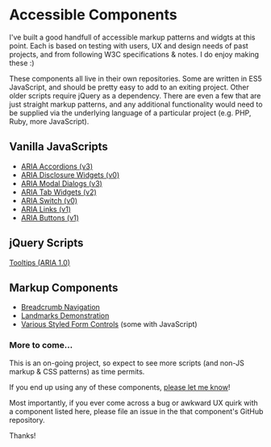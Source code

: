 # Accessible Components  
I've built a good handfull of accessible markup patterns and widgts at this point. Each is based on testing with users, UX and design needs of past projects, and from following W3C specifications & notes. I do enjoy making these :)  

These components all live in their own repositories. Some are written in ES5 JavaScript, and should be pretty easy to add to an exiting project. Other older scripts require jQuery as a dependency. There are even a few that are just straight markup patterns, and any additional functionality would need to be supplied via the underlying language of a particular project (e.g. PHP, Ruby, more JavaScript).  

## Vanilla JavaScripts
* [ARIA Accordions (v3)](https://github.com/scottaohara/accessible_accordions)  
* [ARIA Disclosure Widgets (v0)](https://github.com/scottaohara/aria_disclosure_widget)  
* [ARIA Modal Dialogs (v3)](https://github.com/scottaohara/accessible_modal_window)
* [ARIA Tab Widgets (v2)](https://github.com/scottaohara/a11y_tab_widget)
* [ARIA Switch (v0)](https://github.com/scottaohara/aria-switch-button)  
* [ARIA Links (v1)](https://github.com/scottaohara/aria-links)  
* [ARIA Buttons (v1)](https://github.com/scottaohara/a11y_button)    

## jQuery Scripts
[Tooltips (ARIA 1.0)](https://github.com/scottaohara/a11y_tooltips)  

## Markup Components  
* [Breadcrumb Navigation](https://github.com/scottaohara/a11y_breadcrumbs)  
* [Landmarks Demonstration](https://github.com/scottaohara/landmarks_demo)
* [Various Styled Form Controls](https://github.com/scottaohara/a11y_styled_form_controls) (some with JavaScript)

### More to come...
This is an on-going project, so expect to see more scripts (and non-JS markup & CSS patterns) as time permits.  

If you end up using any of these components, [please let me know](https://twitter.com/scottohara)!  

Most importantly, if you ever come across a bug or awkward UX quirk with a component listed here, please file an issue in the that component's GitHub repository.

Thanks!
